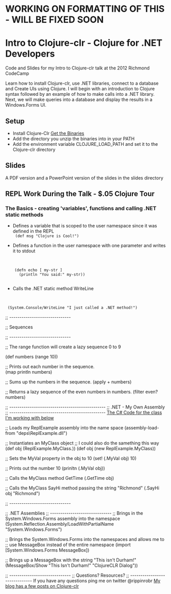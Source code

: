 # WORKING ON FORMATTING OF THIS - WILL BE FIXED SOON

Intro to Clojure-clr - Clojure for .NET Developers
====================================================

Code and Slides for my Intro to Clojure-clr talk at the 2012 Richmond CodeCamp 

Learn how to install Clojure-clr, use .NET libraries, connect to a database and Create UIs using Clojure. I will begin with an introduction to Clojure syntax followed by an example of how to make calls into a .NET library. Next, we will make queries into a database and display the results in a Windows.Forms UI.

## Setup 
- Install Clojure-Clr [Get the Binaries](https://github.com/clojure/clojure-clr/wiki/Getting-binaries)
- Add the directory you unzip the binaries into in your PATH
- Add the environment variable CLOJURE_LOAD_PATH and set it to the Clojure-clr directory

## Slides
A PDF version and a PowerPoint version of the slides in the slides directory

## REPL Work During the Talk - $.05 Clojure Tour
### The Basics - creating 'variables', functions and calling .NET static methods

- Defines a variable that is scoped to the user namespace since it was defined in the REPL
  <br/>
  <code>
	(def msg "Clojure is Cool!")
  </code>

- Defines a function in the user namespace with one parameter and writes it to stdout
 <br/>
 <code>
	(defn echo [ my-str ] 
      (println "You said:" my-str))
 </code>

- Calls the .NET static method WriteLine
<br/>
<code>
 (System.Console/WriteLine "I just called a .NET method!")
</code>

;; ------------------------------

;; Sequences

;; ------------------------------

;; The range function will create a lazy sequence 0 to 9

(def numbers (range 10))
 
;; Prints out each number in the sequence.  
(map println numbers)

;; Sums up the numbers in the sequence.
(apply + numbers)

;; Returns a lazy sequence of the even numbers in numbers.
(filter even? numbers)

;; -----------------------------------------------
;; .NET - My Own Assembly
;; -----------------------------------------------
[The C# Code for the class I'm working with below ](https://github.com/rippinrobr/intro-to-clojureclr-talk/blob/master/dotnet_src/HockeyStats/ReplExample/Class1.cs)

;; Loads my ReplExample assembly into the name space
(assembly-load-from "deps\\ReplExample.dll")

;; Instantiates an MyClass object 
;; I could also do the samething this way (def obj (ReplExample.MyClass.))
(def obj (new ReplExample.MyClass)) 

;; Sets the MyVal property in the obj to 10
(set! (.MyVal obj) 10)

;; Prints out the number 10
(prinltn (.MyVal obj))

;; Calls the MyClass method GetTime
(.GetTime obj)

;; Calls the MyClass SayHi method passing the string "Richmond"
(.SayHi obj "Richmond")

;; ------------------------------

;; .NET Assemblies
;; ------------------------------
;; Brings in the System.Windows.Forms assembly into the namespace
(System.Reflection.Assembly/LoadWithPartialName "System.Windows.Forms")

;; Brings the System.Windows.Forms into the namespaces and allows me to
;; use MessageBox instead of the entire namespace
(import [System.Windows.Forms MessageBox])

;; Brings up a MessageBox with the string "This isn't Durham!"
(MessageBox/Show "This Isn't Durham!" "ClojureCLR Dialog"))

;; ------------------------------
;; Questions? Resources?
;; ------------------------------
If you have any questions ping me on twitter @rippinrobr
[My blog has a few posts on Clojure-clr](http://www.myclojureadventure.com/search/label/clojureclr)


